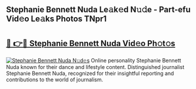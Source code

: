 ## Stephanie Bennett Nuda Le𝚊k𝚎d N𝚞𝚍e - Part-efu Vid𝚎o Le𝚊ks Photos TNpr1

# <h2><a href="http://fbd6qwz.evod.top/?m=Stephanie+Bennett+Nuda">🔗 👉🔴 Stephanie Bennett Nuda Vid𝚎o Ph𝚘t𝚘s</a></h2>

[![Stephanie Bennett Nuda N𝚞d𝚎s](https://i.imgur.com/8V9OHl7.gif)](http://fbd6qwz.evod.top/?m=Stephanie+Bennett+Nuda)
Online personality Stephanie Bennett Nuda known for their dance and lifestyle content. Distinguished journalist Stephanie Bennett Nuda, recognized for their insightful reporting and contributions to the world of journalism. 
